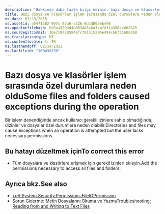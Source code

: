 ```yaml
---
description: 'Hakkında daha fazla bilgi edinin: bazı dosya ve klasörler işlem sırasında özel durumlara neden oldu'
title: Bazı dosya ve klasörler işlem sırasında özel durumlara neden oldu
ms.date: 07/20/2015
ms.assetid: b0471302-907c-42a6-a326-8d3d805ebe98
ms.openlocfilehash: bd3e43293d4e0634d5c6afcafd31a358ce408625
ms.sourcegitcommit: 10e719780594efc781b15295e499c66f316068b8
ms.translationtype: MT
ms.contentlocale: tr-TR
ms.lasthandoff: 02/14/2021
ms.locfileid: "100438196"
---
```

# <a name="some-files-and-folders-caused-exceptions-during-the-operation"></a><span data-ttu-id="1f4a5-103">Bazı dosya ve klasörler işlem sırasında özel durumlara neden oldu</span><span class="sxs-lookup"><span data-stu-id="1f4a5-103">Some files and folders caused exceptions during the operation</span></span>

<span data-ttu-id="1f4a5-104">Bir işlem denendiğinde ancak kullanıcı gerekli izinlere sahip olmadığında, dizinler ve dosyalar özel durumlara neden olabilir.</span><span class="sxs-lookup"><span data-stu-id="1f4a5-104">Directories and files may cause exceptions when an operation is attempted but the user lacks necessary permissions.</span></span>  
  
## <a name="to-correct-this-error"></a><span data-ttu-id="1f4a5-105">Bu hatayı düzeltmek için</span><span class="sxs-lookup"><span data-stu-id="1f4a5-105">To correct this error</span></span>  
  
- <span data-ttu-id="1f4a5-106">Tüm dosyalara ve klasörlere erişmek için gerekli izinleri ekleyin.</span><span class="sxs-lookup"><span data-stu-id="1f4a5-106">Add the permissions necessary to access all files and folders.</span></span>  
  
## <a name="see-also"></a><span data-ttu-id="1f4a5-107">Ayrıca bkz.</span><span class="sxs-lookup"><span data-stu-id="1f4a5-107">See also</span></span>

- <xref:System.Security.Permissions.FileIOPermission>
- [<span data-ttu-id="1f4a5-108">Sorun Giderme: Metin Dosyalarını Okuma ve Yazma</span><span class="sxs-lookup"><span data-stu-id="1f4a5-108">Troubleshooting: Reading from and Writing to Text Files</span></span>](../developing-apps/programming/drives-directories-files/troubleshooting-reading-from-and-writing-to-text-files.md)
